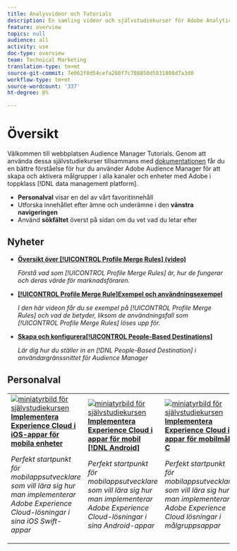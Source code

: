 ```yaml
---
title: Analysvideor och Tutorials
description: En samling videor och självstudiekurser för Adobe Analytics.
feature: overview
topics: null
audience: all
activity: use
doc-type: overview
team: Technical Marketing
translation-type: tm+mt
source-git-commit: 7e062f0d54cefa280f7c708850d5831808d7a3d0
workflow-type: tm+mt
source-wordcount: '337'
ht-degree: 8%

---
```



# Översikt

Välkommen till webbplatsen Audience Manager Tutorials.  Genom att använda dessa självstudiekurser tillsammans med [dokumentationen](https://experienceleague.adobe.com/docs/audience-manager/user-guide/aam-home.html) får du en bättre förståelse för hur du använder Adobe Audience Manager för att skapa och aktivera målgrupper i alla kanaler och enheter med Adobe i toppklass [!DNL data management platform].

* **Personalval** visar en del av vårt favoritinnehåll
* Utforska innehållet efter ämne och underämne i den **vänstra navigeringen**
* Använd **sökfältet** överst på sidan om du vet vad du letar efter

## Nyheter

* **[Översikt över [!UICONTROL Profile Merge Rules] (video)](build-and-manage-audiences/profile-merge/overview-of-profile-merge-rules.md)**

   *Förstå vad som [!UICONTROL Profile Merge Rules] är, hur de fungerar och deras värde för marknadsföraren.*

* **[[!UICONTROL Profile Merge Rule]Exempel och användningsexempel](build-and-manage-audiences/profile-merge/profile-merge-rule-examples-and-use-cases.md)**

   *I den här videon får du se exempel på [!UICONTROL Profile Merge Rules] och vad de betyder, liksom de användningsfall som [!UICONTROL Profile Merge Rules] löses upp för.*

* **[Skapa och konfigurera[!UICONTROL People-Based Destinations]](data-activation/people-based-destinations/create-and-configure-people-based-destinations.md)**

   *Lär dig hur du ställer in en [!DNL People-Based Destination] i användargränssnittet för Audience Manager*

## Personalval

<table>
<tr>
  <td>
    <a href="https://docs.adobe.com/content/help/en/experience-cloud/implementing-in-mobile-ios-swift-apps-with-launch/index.html">
      <img alt="miniatyrbild för självstudiekursen"Implementera Experience Cloud i mobila iOS Swift-program"" src="assets/thumb_swift.png" />
    </a>
    <div>
      <a href="https://docs.adobe.com/content/help/en/experience-cloud/implementing-in-mobile-ios-swift-apps-with-launch/index.html">
    <strong>Implementera Experience Cloud i iOS-appar för mobila enheter</strong>
    </a>
    </div>
    <p>
    <em>Perfekt startpunkt för mobilappsutvecklare som vill lära sig hur man implementerar Adobe Experience Cloud-lösningar i sina iOS Swift-appar</em>
    <p>
  </td>
  <td>
    <a href="https://docs.adobe.com/content/help/en/experience-cloud/implementing-in-mobile-android-apps-with-launch/index.html">
      <img alt="miniatyrbild för självstudiekursen"Implementera Experience Cloud i mobila Android-program"" src="assets/thumb_android.png" />
    </a>
    <div>
      <a href="https://docs.adobe.com/content/help/en/experience-cloud/implementing-in-mobile-android-apps-with-launch/index.html">
    <strong>Implementera Experience Cloud i appar för mobil [!DNL Android]</strong>
    </a>
    </div>
    <p>
    <em>Perfekt startpunkt för mobilappsutvecklare som vill lära sig hur man implementerar Adobe Experience Cloud-lösningar i sina Android-appar</em>
    <p>
  </td>
  <td>
    <a href="https://docs.adobe.com/content/help/en/experience-cloud/implementing-in-mobile-ios-objective-c-apps-with-launch/index.html">
      <img alt="miniatyrbild för självstudiekursen"Implementera Experience Cloud i mobila mål-C-program"" src="assets/thumb_objective_c.png" />
    </a>
    <div>
      <a href="https://docs.adobe.com/content/help/en/experience-cloud/implementing-in-mobile-ios-objective-c-apps-with-launch/index.html">
    <strong>Implementera Experience Cloud i appar för mobilmål C</strong>
    </a>
    </div>
    <p>
    <em>Perfekt startpunkt för mobilappsutvecklare som vill lära sig hur man implementerar Adobe Experience Cloud lösningar i målgruppsappar</em>
    <p>
  </td>
</tr>
</table>
